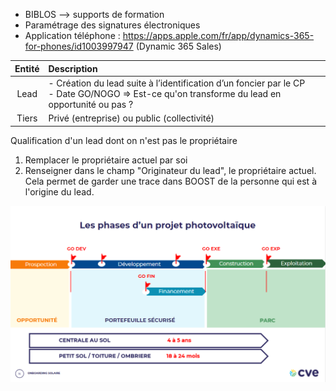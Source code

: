 - BIBLOS --> supports de formation
- Paramétrage des signatures électroniques
- Application téléphone : https://apps.apple.com/fr/app/dynamics-365-for-phones/id1003997947 (Dynamic 365 Sales)

| Entité | Description |
|:----------:|:---------|
| Lead | - Création du lead suite à l’identification d’un foncier par le CP <br> - Date GO/NOGO => Est-ce qu'on transforme du lead en opportunité ou pas ? |
| Tiers | Privé (entreprise) ou public (collectivité) |

Qualification d'un lead dont on n'est pas le propriétaire
1. Remplacer le propriétaire actuel par soi
2. Renseigner dans le champ "Originateur du lead", le propriétaire actuel. Cela permet de garder une trace dans BOOST de la personne qui est à l'origine du lead.


![Milestones CVE](../files/CVE_Milestones.png)
